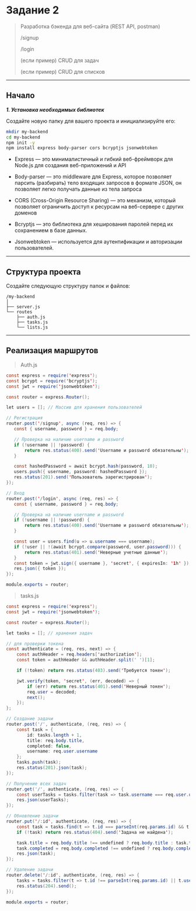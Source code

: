 # Задание 2 
> Разработка бэкенда для веб-сайта (REST API, postman)
>
> /signup
>
> /login
>
> (если пример) CRUD для задач
>
> (если пример) CRUD для списков

___

## Начало
***1. Установка необходимых библиотек***

Создайте новую папку для вашего проекта и инициализируйте его:

```bash
mkdir my-backend
cd my-backend
npm init -y
npm install express body-parser cors bcryptjs jsonwebtoken
```
+ Express — это минималистичный и гибкий веб-фреймворк для Node.js для создания веб-приложений и API

+ Body-parser — это middleware для Express, которое позволяет парсить (разбирать) тело входящих запросов в формате JSON, он позволяет легко получать данные из тела запроса
 
+ CORS (Cross-Origin Resource Sharing) — это механизм, который позволяет ограничить доступ к ресурсам на веб-сервере с других доменов
+ Bcryptjs — это библиотека для хеширования паролей перед их сохранением в базе данных.
  
+ Jsonwebtoken — используется для аутентификации и авторизации пользователей.
___ 

## Структура проекта

Создайте следующую структуру папок и файлов:

```
/my-backend
│
├── server.js
└── routes
    ├── auth.js
    ├── tasks.js
    └── lists.js
```
___

## Реализация маршрутов
> Auth.js
```java
const express = require('express');
const bcrypt = require('bcryptjs');
const jwt = require('jsonwebtoken');

const router = express.Router();

let users = []; // Массив для хранения пользователей

// Регистрация
router.post('/signup', async (req, res) => {
   const { username, password } = req.body;

   // Проверка на наличие username и password
   if (!username || !password) {
       return res.status(400).send('Username и password обязательны');
   }

   const hashedPassword = await bcrypt.hash(password, 10);
   users.push({ username, password: hashedPassword });
   res.status(201).send('Пользователь зарегистрирован');
});

// Вход
router.post('/login', async (req, res) => {
   const { username, password } = req.body;

   // Проверка на наличие username и password
   if (!username || !password) {
       return res.status(400).send('Username и password обязательны');
   }

   const user = users.find(u => u.username === username);
   if (!user || !(await bcrypt.compare(password, user.password))) {
       return res.status(401).send('Неверные учетные данные');
   }
   const token = jwt.sign({ username }, 'secret', { expiresIn: '1h' });
   res.json({ token });
});

module.exports = router;
```

> tasks.js
```java
const express = require('express');
const jwt = require('jsonwebtoken');

const router = express.Router();

let tasks = []; // хранения задач

// для проверки токена
const authenticate = (req, res, next) => {
    const authHeader = req.headers['authorization'];
    const token = authHeader && authHeader.split(' ')[1];

    if (!token) return res.status(403).send('Требуется токен');

    jwt.verify(token, 'secret', (err, decoded) => {
        if (err) return res.status(401).send('Неверный токен');
        req.user = decoded;
        next();
    });
};

// Создание задачи
router.post('/', authenticate, (req, res) => {
    const task = {
        id: tasks.length + 1,
        title: req.body.title,
        completed: false,
        username: req.user.username
    };
    tasks.push(task);
    res.status(201).json(task);
});

// Получение всех задач
router.get('/', authenticate, (req, res) => {
    const userTasks = tasks.filter(task => task.username === req.user.username);
    res.json(userTasks);
});

// Обновление задачи
router.put('/:id', authenticate, (req, res) => {
    const task = tasks.find(t => t.id === parseInt(req.params.id) && t.username === req.user.username);
    if (!task) return res.status(404).send('Задача не найдена');

    task.title = req.body.title !== undefined ? req.body.title : task.title;
    task.completed = req.body.completed !== undefined ? req.body.completed : task.completed;
    res.json(task);
});

// Удаление задачи
router.delete('/:id', authenticate, (req, res) => {
    tasks = tasks.filter(t => t.id !== parseInt(req.params.id) || t.username !== req.user.username);
    res.status(204).send();
});

module.exports = router;
```


